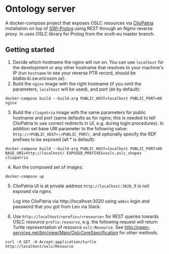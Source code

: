 # Ontology server

A docker-compose project that exposes OSLC resources via [ClioPatria](http://cliopatria.swi-prolog.org/home) installation on top of [SWI-Prolog](http://swi-prolog.org) using REST through an Nginx reverse proxy. In uses OSLC library for Prolog from the scott-eu master branch.

## Getting started

1. Decide which hostname the nginx will run on. You can use `localhost` for the development or any other hostname that resolves to your machine's IP (run `hostname` to see your reverse PTR record, should be *blabla.ki.sw.ericsson.se*).
1. Build the `nginx` image with the right hostname (if you omit the parameters, `localhost` will be used), and port (`80` by default):

  `docker-compose build --build-arg PUBLIC_HOST=localhost PUBLIC_PORT=80 nginx`

3. Build the `cliopatria` image with the same parameters for public hostname and port (same defaults as for nginx; this is needed to tell ClioPatria to use correct redirects in UI, e.g. during login procedures). In addition set base URI parameter to the following value: `http://<PUBLIC_HOST>:<PUBLIC_PORT/`, and optionally specify the RDF prefixes to be exposed (all \* is default):

  `docker-compose build --build-arg PUBLIC_HOST=localhost PUBLIC_PORT=80 BASE_URI=http://localhost/ EXPOSED_PREFIXES=oslc,oslc_shapes cliopatria`

4. Run the composed set of images:

  `docker-compose up`

5. ClioPatria UI is at private address `http://localhost:3020`, it is not exposed via nginx.

   Log into ClioPatria via http://localhost:3020 using `admin` login and password that you got from Leo via Slack.

6. Use `http://localhost/<prefix>/<resource>` for REST queries towards OSLC resource `prefix:resource`, e.g. the following request will return Turtle representation of resource `oslc:Resource`. See http://open-services.net/bin/view/Main/OslcCoreSpecification for other methods.

  `curl -X GET -H Accept:application/turtle http://localhost/oslc/Resource`

